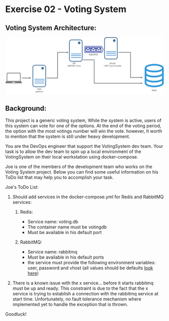 # Exercise 02 - Voting System

## Voting System Architecture:
![Voting System Architecture](https://github.com/haimkabesa/docker-course/blob/master/Exercises/02.VotingSystem/voting-app-architecture.png)

## Background:

This project is a generic voting system, While the system is active, users of this system can vote for one of the options. At the end of the voting period, the option with the most votings number will win the vote.
however, It worth to mention that the system is still under heavy development.

You are the DevOps engineer that support the VotingSystem dev team.
Your task is to allow the dev team to spin up a local environment of the VotingSystem on their local workstation using docker-compose.

Joe is one of the members of the development team who works on the Voting System project.
Below you can find some useful information on his ToDo list that may help you to accomplish your task.

Joe's ToDo List:
1. Should add services in the docker-compose.yml for Redis and RabbitMQ services:
    1. Redis:
        - Service name: voting.db
        - The container name must be votingdb
        - Must be available in his default port

    1. RabbitMQ:
        - Service name: rabbitmq
        - Must be available in his default ports
        - the service must provide the following environment variables: user, password and vhost (all values should be defaults [look here](https://hub.docker.com/_/rabbitmq/)) 

1. There is a known issue with the x service... before it starts rabbitmq must be up and ready. This constraint is due to the fact that the x service is trying to establish a connection with the rabbitmq service at start time. Unfortunately, no fault tolerance mechanism where implemented yet to handle the exception that is thrown.


Goodluck!
